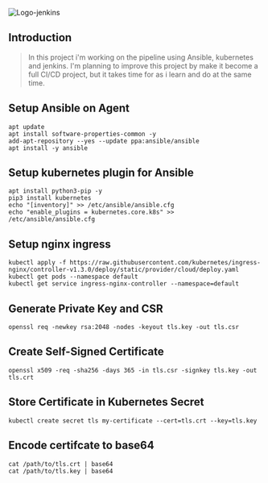 ![Logo-jenkins](https://www.jenkins.io/images/logos/clown/clown.png)

## Introduction 
>In this project i'm working on the pipeline using Ansible, kubernetes and jenkins. I'm planning to 
improve this project by make it become a full CI/CD project, but it takes time for as i learn and do 
at the same time.


## Setup Ansible on Agent
```
apt update
apt install software-properties-common -y
add-apt-repository --yes --update ppa:ansible/ansible
apt install -y ansible
```
## Setup kubernetes plugin for Ansible
```
apt install python3-pip -y
pip3 install kubernetes
echo "[inventory]" >> /etc/ansible/ansible.cfg
echo "enable_plugins = kubernetes.core.k8s" >> /etc/ansible/ansible.cfg
```
## Setup nginx ingress
```
kubectl apply -f https://raw.githubusercontent.com/kubernetes/ingress-nginx/controller-v1.3.0/deploy/static/provider/cloud/deploy.yaml
kubectl get pods --namespace default
kubectl get service ingress-nginx-controller --namespace=default
```
## Generate Private Key and CSR
```
openssl req -newkey rsa:2048 -nodes -keyout tls.key -out tls.csr
```
## Create Self-Signed Certificate
```
openssl x509 -req -sha256 -days 365 -in tls.csr -signkey tls.key -out tls.crt
```
## Store Certificate in Kubernetes Secret
```
kubectl create secret tls my-certificate --cert=tls.crt --key=tls.key
```
## Encode certifcate to base64
```
cat /path/to/tls.crt | base64
cat /path/to/tls.key | base64
```
